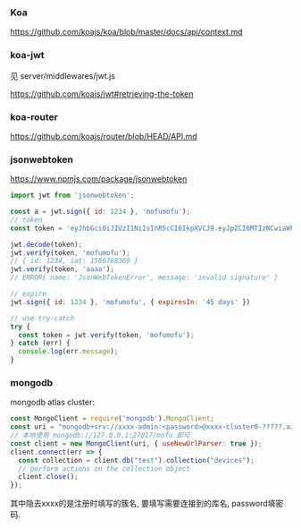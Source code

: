 ### Koa
https://github.com/koajs/koa/blob/master/docs/api/context.md

### koa-jwt 
见 server/middlewares/jwt.js

https://github.com/koajs/jwt#retrieving-the-token

### koa-router
https://github.com/koajs/router/blob/HEAD/API.md



### jsonwebtoken
https://www.npmjs.com/package/jsonwebtoken

```js
import jwt from 'jsonwebtoken';

const a = jwt.sign({ id: 1234 }, 'mofumofu');
// token
const token = 'eyJhbGciOiJIUzI1NiIsInR5cCI6IkpXVCJ9.eyJpZCI6MTIzNCwiaWF0IjoxNTg2NzY4MzY5fQ.-Kf22ffaoFn3u82SK3SqlAWLusN8mpPYGFny8tTWe_s';

jwt.decode(token);
jwt.verify(token, 'mofumofu');
// { id: 1234, iat: 1586768369 }
jwt.verify(token, 'aaaa');
// ERROR{ name: 'JsonWebTokenError', message: 'invalid signature' }

// expire 
jwt.sign({ id: 1234 }, 'mofumofu', { expiresIn: '45 days' })

// use try-catch
try {
  const token = jwt.verify(token, 'mofumofu');
} catch (err) {
  console.log(err.message);
}
```

### mongodb
mongodb atlas cluster:
```js
const MongoClient = require('mongodb').MongoClient;
const uri = "mongodb+srv://xxxx-admin:<password>@xxxx-cluster0-?????.azure.mongodb.net/<DATABASE>?retryWrites=true&w=majority";
// 本地使用 mongodb://127.0.0.1:27017/mofu 即可
const client = new MongoClient(uri, { useNewUrlParser: true });
client.connect(err => {
  const collection = client.db("test").collection("devices");
  // perform actions on the collection object
  client.close();
});
```
其中隐去xxxx的是注册时填写的簇名, <DATABASE> 要填写需要连接到的库名, password填密码.